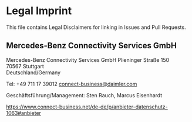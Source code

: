 # Legal Imprint

This file contains Legal Disclaimers for linking in Issues and Pull Requests.


## Mercedes-Benz Connectivity Services GmbH

Mercedes-Benz Connectivity Services GmbH
Plieninger Straße 150                                    
70567 Stuttgart                   
Deutschland/Germany

Tel: +49 711 17 39012
connect-business@daimler.com

Geschäftsführung/Management: Sten Rauch, Marcus Eisenhardt

https://www.connect-business.net/de-de/p/anbieter-datenschutz-1063#anbieter
